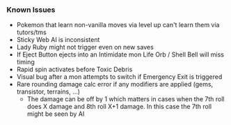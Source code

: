 ### Known Issues
  * Pokemon that learn non-vanilla moves via level up can't learn them via tutors/tms
  * Sticky Web AI is inconsistent
  * Lady Ruby might not trigger even on new saves
  * If Eject Button ejects into an Intimidate mon Life Orb / Shell Bell will miss timing
  * Rapid spin activates before Toxic Debris
  * Visual bug after a mon attempts to switch if Emergency Exit is triggered
  * Rare rounding damage calc error if any modifiers are applied (gems, transistor, terrains, ...)
    * The damage can be off by 1 which matters in cases when the 7th roll does X damage and 8th roll X+1 damage. In this case the 7th roll might be seen by AI

